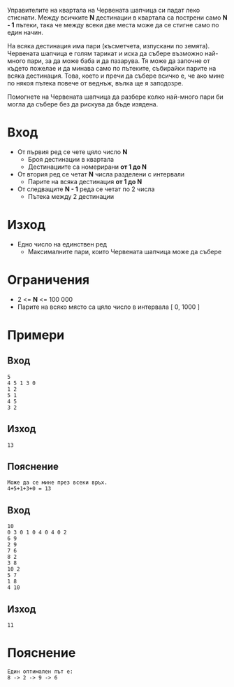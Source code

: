Управителите на квартала на Червената шапчица си падат леко стиснати. Между всичките **N** дестинации в квартала са пострени само **N - 1** пътеки, така че между всеки две места може да се стигне само по един начин.

На всяка дестинация има пари (късметчета, изпускани по земята). Червената шапчица е голям тарикат и иска да събере възможно най-много пари, за да може баба и да пазарува. Тя може да започне от където пожелае и да минава само по пътеките, събирайки парите на всяка дестинация. Това, което и пречи да събере всичко е, че ако мине по някоя пътека повече от веднъж, вълка ще я заподозре.

Помогнете на Червената шапчица да разбере колко най-много пари би могла да събере без да рискува да бъде изядена.

# Вход
- От първия ред се чете цяло число **N**
  - Броя дестинации в квартала
  - Дестинациите са номерирани **от 1 до N**
- От втория ред се четат **N** числа разделени с интервали
  - Парите на всяка дестинация **от 1 до N**
- От следващите **N - 1** реда се четат по 2 числа
  - Пътека между 2 дестинации

# Изход
- Едно число на единствен ред
  - Максималните пари, които Червената шапчица може да събере

# Ограничения
- 2 <= **N** <= 100 000
- Парите на всяко място са цяло число в интервала [ 0, 1000 ]

# Примери

## Вход
```
5
4 5 1 3 0
1 2
5 1
4 5
3 2
```

## Изход
```
13
```

## Пояснение
```
Може да се мине през всеки връх.
4+5+1+3+0 = 13
```

## Вход

```
10
0 3 0 1 0 4 0 4 0 2
6 9
2 9
7 6
8 2
3 8
10 2
5 7
1 8
4 10
```

## Изход
```
11
```

# Пояснение
```
Един оптимален път е:
8 -> 2 -> 9 -> 6
```
